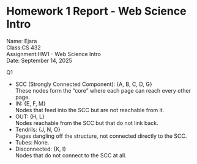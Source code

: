 
# Homework 1 Report - Web Science Intro
Name: Ejara  
Class:CS 432  
Assignment:HW1 - Web Science Intro  
Date: September 14, 2025  


Q1

- SCC (Strongly Connected Component): {A, B, C, D, G}  
  These nodes form the “core” where each page can reach every other page.  
- IN: {E, F, M}  
  Nodes that feed into the SCC but are not reachable from it.  
- OUT: {H, L}  
  Nodes reachable from the SCC but that do not link back.  
- Tendrils: {J, N, O}  
  Pages dangling off the structure, not connected directly to the SCC.  
- Tubes: None.  
- Disconnected: {K, I}  
  Nodes that do not connect to the SCC at all.

  
